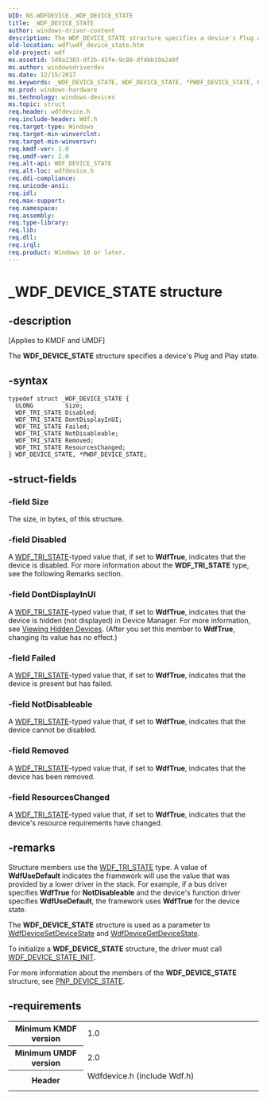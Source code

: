 ```yaml
---
UID: NS.WDFDEVICE._WDF_DEVICE_STATE
title: _WDF_DEVICE_STATE
author: windows-driver-content
description: The WDF_DEVICE_STATE structure specifies a device's Plug and Play state.
old-location: wdf\wdf_device_state.htm
old-project: wdf
ms.assetid: 5d0a2303-df2b-45fe-9c88-df4bb19a2a9f
ms.author: windowsdriverdev
ms.date: 12/15/2017
ms.keywords: _WDF_DEVICE_STATE, WDF_DEVICE_STATE, *PWDF_DEVICE_STATE, PWDF_DEVICE_STATE
ms.prod: windows-hardware
ms.technology: windows-devices
ms.topic: struct
req.header: wdfdevice.h
req.include-header: Wdf.h
req.target-type: Windows
req.target-min-winverclnt: 
req.target-min-winversvr: 
req.kmdf-ver: 1.0
req.umdf-ver: 2.0
req.alt-api: WDF_DEVICE_STATE
req.alt-loc: wdfdevice.h
req.ddi-compliance: 
req.unicode-ansi: 
req.idl: 
req.max-support: 
req.namespace: 
req.assembly: 
req.type-library: 
req.lib: 
req.dll: 
req.irql: 
req.product: Windows 10 or later.
---
```


# _WDF_DEVICE_STATE structure



## -description
<p class="CCE_Message">[Applies to KMDF and UMDF]

The <b>WDF_DEVICE_STATE</b> structure specifies a device's Plug and Play state.



## -syntax

````
typedef struct _WDF_DEVICE_STATE {
  ULONG         Size;
  WDF_TRI_STATE Disabled;
  WDF_TRI_STATE DontDisplayInUI;
  WDF_TRI_STATE Failed;
  WDF_TRI_STATE NotDisableable;
  WDF_TRI_STATE Removed;
  WDF_TRI_STATE ResourcesChanged;
} WDF_DEVICE_STATE, *PWDF_DEVICE_STATE;
````


## -struct-fields

### -field Size

The size, in bytes, of this structure.


### -field Disabled

A <a href="wdf.wdf_tri_state">WDF_TRI_STATE</a>-typed value that, if set to <b>WdfTrue</b>, indicates that the device is disabled. For more information about the <b>WDF_TRI_STATE</b> type, see the following Remarks section.


### -field DontDisplayInUI

A <a href="wdf.wdf_tri_state">WDF_TRI_STATE</a>-typed value that, if set to <b>WdfTrue</b>, indicates that the device is hidden (not displayed) in Device Manager. For more information, see <a href="devinst.viewing_hidden_devices">Viewing Hidden Devices</a>. (After you set this member to <b>WdfTrue</b>, changing its value has no effect.)


### -field Failed

A <a href="wdf.wdf_tri_state">WDF_TRI_STATE</a>-typed value that, if set to <b>WdfTrue</b>, indicates that the device is present but has failed.


### -field NotDisableable

A <a href="wdf.wdf_tri_state">WDF_TRI_STATE</a>-typed value that, if set to <b>WdfTrue</b>, indicates that the device cannot be disabled.


### -field Removed

A <a href="wdf.wdf_tri_state">WDF_TRI_STATE</a>-typed value that, if set to <b>WdfTrue</b>, indicates that the device has been removed.


### -field ResourcesChanged

A <a href="wdf.wdf_tri_state">WDF_TRI_STATE</a>-typed value that, if set to <b>WdfTrue</b>, indicates that the device's resource requirements have changed.


## -remarks
Structure members use the <a href="wdf.wdf_tri_state">WDF_TRI_STATE</a> type. A value of <b>WdfUseDefault</b> indicates the framework will use the value that was provided by a lower driver in the stack. For example, if a bus driver specifies <b>WdfTrue</b> for <b>NotDisableable</b> and the device's function driver specifies <b>WdfUseDefault</b>, the framework uses <b>WdfTrue</b> for the device state.

The <b>WDF_DEVICE_STATE</b> structure is used as a parameter to <a href="wdf.wdfdevicesetdevicestate">WdfDeviceSetDeviceState</a> and <a href="wdf.wdfdevicegetdevicestate">WdfDeviceGetDeviceState</a>.

To initialize a <b>WDF_DEVICE_STATE</b> structure, the driver must call <a href="wdf.wdf_device_state_init">WDF_DEVICE_STATE_INIT</a>.

For more information about the members of the <b>WDF_DEVICE_STATE</b> structure, see <a href="https://msdn.microsoft.com/library/windows/hardware/ff559618">PNP_DEVICE_STATE</a>.


## -requirements
<table>
<tr>
<th width="30%">
Minimum KMDF version

</th>
<td width="70%">
1.0

</td>
</tr>
<tr>
<th width="30%">
Minimum UMDF version

</th>
<td width="70%">
2.0

</td>
</tr>
<tr>
<th width="30%">
Header

</th>
<td width="70%">
<dl>
<dt>Wdfdevice.h (include Wdf.h)</dt>
</dl>
</td>
</tr>
</table>